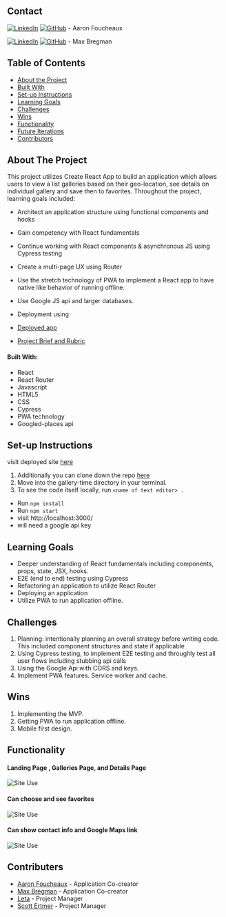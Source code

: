 ## Contact  

[![LinkedIn](https://img.shields.io/badge/-LinkedIn-black.svg?style=flat-square&logo=linkedin&colorB=555)](https://github.com/Afoucheaux) [![GitHub](https://img.shields.io/badge/GitHub-black.svg?&style=flat-square&logo=github&logoColor=white)](https://www.linkedin.com/in/aaron-foucheaux-891626207/) - Aaron Foucheaux

[![LinkedIn](https://img.shields.io/badge/-LinkedIn-black.svg?style=flat-square&logo=linkedin&colorB=555)](https://www.linkedin.com/in/max-bregman-216063203/) [![GitHub](https://img.shields.io/badge/GitHub-black.svg?&style=flat-square&logo=github&logoColor=white)](https://github.com/Max9545) - Max Bregman


## Table of Contents

- [About the Project](#about-the-project)
- [Built With](#built-with)
- [Set-up Instructions](#set-up-instructions)
- [Learning Goals](#learning-goals)
- [Challenges](#challenges)
- [Wins](#wins)
- [Functionality](#functionality)
- [Future Iterations](#future-iterations)
- [Contributors](#contributors)


## About The Project

This project utilizes Create React App to build an application which allows users to view a list galleries based on their geo-location, see details on individual gallery and save then to favorites. Throughout the project, learning goals included:

- Architect an application structure using functional components and hooks
- Gain competency with React fundamentals
- Continue working with React components & asynchronous JS using Cypress testing
- Create a multi-page UX using Router
- Use the stretch technology of PWA to implement a React app to have native like behavior of running offline.
- Use Google JS api and larger databases.
- Deployment using

- [Deployed app]()
- [Project Brief and Rubric](https://frontend.turing.io/projects/module-3/stretch.html)


#### Built With:

- React
- React Router
- Javascript
- HTML5
- CSS
- Cypress
- PWA technology
- Googled-places api


## Set-up Instructions

visit deployed site [here]()

1. Additionally you can clone down the repo [here](https://github.com/Max9545/gallery-time)
2. Move into the gallery-time directory in your terminal.
3. To see the code itself locally, run `<name of text editor> .`
- Run `npm install`
- Run `npm start`
- visit http://localhost:3000/
- will need a google api key

## Learning Goals

- Deeper understanding of React fundamentals including components, props, state, JSX, hooks.
- E2E (end to end) testing using Cypress
- Refactoring an application to utilize React Router
- Deploying an application
- Utilize PWA to run application offline.


## Challenges

1. Planning: intentionally planning an overall strategy before writing code. This included component structures and state if applicable
2. Using Cypress testing, to implement E2E testing and throughly test all user flows including stubbing api calls
3. Using the Google Api with CORS and keys.
4. Implement PWA features. Service worker and cache.  


## Wins

1. Implementing the MVP.
2. Getting PWA to run application offline.
3. Mobile first design.


## Functionality


#### Landing Page , Galleries Page, and Details Page
![Site Use](https://media.giphy.com/media/t17g16S5Oc48f7jzt3/giphy.gif)


#### Can choose and see favorites
![Site Use](https://media.giphy.com/media/Vdmty5cR606UHXWbOc/giphy.gif)


#### Can show contact info and Google Maps link
![Site Use](https://media.giphy.com/media/I1dkNGUzMxbmS8fi5x/giphy.gif)


## Contributers

* [Aaron Foucheaux](https://github.com/alexthompson207) - Application Co-creator
* [Max Bregman](https://github.com/Max9545) - Application Co-creator
* [Leta](https://github.com/letakeane) - Project Manager
* [Scott Ertmer](https://github.com/sertmer) - Project Manager
